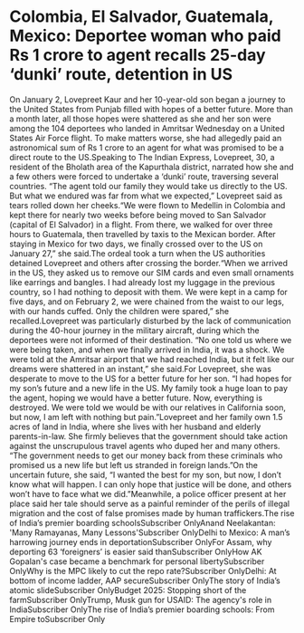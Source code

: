 # Colombia, El Salvador, Guatemala, Mexico: Deportee woman who paid Rs 1 crore to agent recalls 25-day ‘dunki’ route, detention in US

On January 2, Lovepreet Kaur and her 10-year-old son began a journey to the United States from Punjab filled with hopes of a better future. More than a month later, all those hopes were shattered as she and her son were among the 104 deportees who landed in Amritsar Wednesday on a United States Air Force flight. To make matters worse, she had allegedly paid an astronomical sum of Rs 1 crore to an agent for what was promised to be a direct route to the US.Speaking to The Indian Express, Lovepreet, 30, a resident of the Bholath area of the Kapurthala district, narrated how she and a few others were forced to undertake a ‘dunki’ route, traversing several countries. “The agent told our family they would take us directly to the US. But what we endured was far from what we expected,” Lovepreet said as tears rolled down her cheeks.“We were flown to Medellin in Colombia and kept there for nearly two weeks before being moved to San Salvador (capital of El Salvador) in a flight. From there, we walked for over three hours to Guatemala, then travelled by taxis to the Mexican border. After staying in Mexico for two days, we finally crossed over to the US on January 27,” she said.The ordeal took a turn when the US authorities detained Lovepreet and others after crossing the border.“When we arrived in the US, they asked us to remove our SIM cards and even small ornaments like earrings and bangles. I had already lost my luggage in the previous country, so I had nothing to deposit with them. We were kept in a camp for five days, and on February 2, we were chained from the waist to our legs, with our hands cuffed. Only the children were spared,” she recalled.Lovepreet was particularly disturbed by the lack of communication during the 40-hour journey in the military aircraft, during which the deportees were not informed of their destination. “No one told us where we were being taken, and when we finally arrived in India, it was a shock. We were told at the Amritsar airport that we had reached India, but it felt like our dreams were shattered in an instant,” she said.For Lovepreet, she was desperate to move to the US for a better future for her son. “I had hopes for my son’s future and a new life in the US. My family took a huge loan to pay the agent, hoping we would have a better future. Now, everything is destroyed. We were told we would be with our relatives in California soon, but now, I am left with nothing but pain.”Lovepreet and her family own 1.5 acres of land in India, where she lives with her husband and elderly parents-in-law. She firmly believes that the government should take action against the unscrupulous travel agents who duped her and many others. “The government needs to get our money back from these criminals who promised us a new life but left us stranded in foreign lands.”On the uncertain future, she said, “I wanted the best for my son, but now, I don’t know what will happen. I can only hope that justice will be done, and others won’t have to face what we did.”Meanwhile, a police officer present at her place said her tale should serve as a painful reminder of the perils of illegal migration and the cost of false promises made by human traffickers.The rise of India’s premier boarding schoolsSubscriber OnlyAnand Neelakantan: 'Many Ramayanas, Many Lessons'Subscriber OnlyDelhi to Mexico: A man’s harrowing journey ends in deportationSubscriber OnlyFor Assam, why deporting 63 ‘foreigners’ is easier said thanSubscriber OnlyHow AK Gopalan's case became a benchmark for personal libertySubscriber OnlyWhy is the MPC likely to cut the repo rate?Subscriber OnlyDelhi: At bottom of income ladder, AAP secureSubscriber OnlyThe story of India’s atomic slideSubscriber OnlyBudget 2025: Stopping short of the farmSubscriber OnlyTrump, Musk gun for USAID: The agency's role in IndiaSubscriber OnlyThe rise of India’s premier boarding schools: From Empire toSubscriber Only
